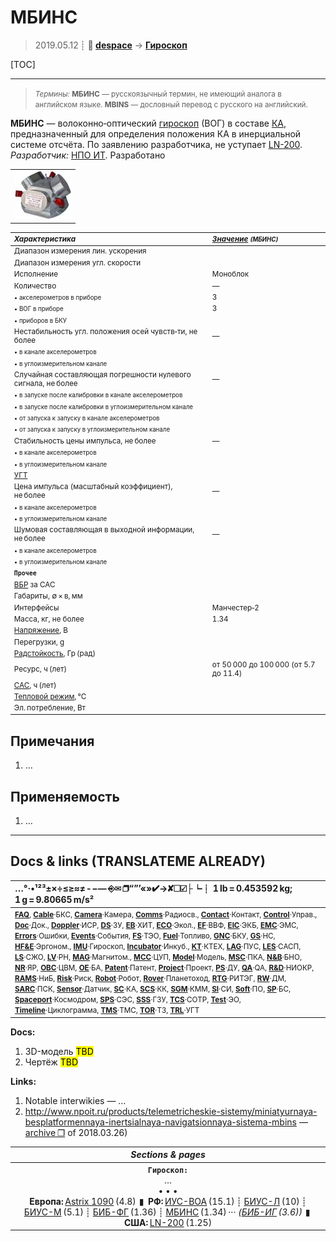 # МБИНС
> 2019.05.12 ┊ **🚀 [despace](index.md)** → **[Гироскоп](imu.md)**

[TOC]

---

> <small>*Термины:* **МБИНС** — русскоязычный термин, не имеющий аналога в английском языке. **MBINS** — дословный перевод с русского на английский.</small>

**МБИНС** — волоконно‑оптический [гироскоп](imu.md) (ВОГ) в составе [КА](sc.md), предназначенный для определения положения КА в инерциальной системе отсчёта. По заявлению разработчика, не уступает [LN-200](ln_200.md).  
*Разработчик:* [НПО ИТ](03_npoit.md). Разработано  

||
|:--|
| [![](f/imu/m/mbins_pic1_thumb.jpg)](f/imu/m/mbins_pic1.png)  |

<small>

|*Характеристика*|*[Значение](si.md) <small>(МБИНС)</small>*|
|:--|:--|
|Диапазон измерения лин. ускорения  |  |
|Диапазон измерения угл. скорости  |  |
|Исполнение  |Моноблок  |
|Количество |—|
| <small>• акселерометров в приборе</small>  |3  |
| <small>• ВОГ в приборе</small>  |3  |
| <small>• приборов в БКУ</small>  |  |
|Нестабильность угл. положения осей чувств‑ти, не более  |—|
| <small>• в канале акселерометров</small>  |  |
| <small>• в углоизмерительном канале</small>  |  |
|Случайная составляющая погрешности нулевого сигнала, не более  |—|
| <small>• в запуске после калибровки в канале акселерометров</small>  |  |
| <small>• в запуске после калибровки в углоизмерительном канале</small>  |  |
| <small>• от запуска к запуску в канале акселерометров</small>  |  |
| <small>• от запуска к запуску в углоизмерительном канале</small>  |  |
|Стабильность цены импульса, не более  |—|
| <small>• в канале акселерометров</small>  |  |
| <small>• в углоизмерительном канале</small>  |  |
|[УГТ](trl.md)|  |
|Цена импульса (масштабный коэффициент), не более  |—|
| <small>• в канале акселерометров</small>  |  |
| <small>• в углоизмерительном канале</small>   |  |
|Шумовая составляющая в выходной информации, не более  |—|
| <small>• в канале акселерометров</small>  |  |
| <small>• в углоизмерительном канале</small>  |  |
|**`Прочее`**||
|[ВБР](rams.md) за САС|   |
| Габариты, ∅ × в, мм  |  |
|Интерфейсы| Манчестер‑2  |
| Масса, кг, не более  |1.34  |
|[Напряжение](voltage.md), В|   |
|Перегрузки, g|   |
|[Радстойкость](ion_rad.md), Гр (рад)|   |
|Ресурс, ч (лет)| от 50 000 до 100 000 (от 5.7 до 11.4)  |
|[САС](lifetime.md), ч (лет)|   |
|[Тепловой режим](tcs.md), °C|   |
|Эл. потребление, Вт|   |

</small>



<p style="page-break-after:always"> </p>

## Примечания
   1. …



## Применяемость
   1. …






---

## Docs & links (TRANSLATEME ALREADY)
|…°·•¹²³±×÷≤≥≈≠ ‑ −— ⎆✉ ❐“”’«»✔→✘☐☑├┕┆ 1 lb = 0.453592 kg; 1 g = 9.80665 m/s²|
|:--|
|<small>**[FAQ](faq.md)**, **[Cable](cable.md)**·БКС, **[Camera](camera.md)**·Камера, **[Comms](comms.md)**·Радиосв., **[Contact](contact.md)**·Контакт, **[Control](control.md)**·Управ., **[Doc](doc.md)**·Док., **[Doppler](doppler.md)**·ИСР, **[DS](ds.md)**·ЗУ, **[EB](eb.md)**·ХИТ, **[ECO](ecology.md)**·Экол., **[EF](ef.md)**·ВВФ, **[ElC](elc.md)**·ЭКБ, **[EMC](emc.md)**·ЭМС, **[Errors](error.md)**·Ошибки, **[Events](event.md)**·События, **[FS](fs.md)**·ТЭО, **[Fuel](fuel.md)**·Топливо, **[GNC](gnc.md)**·БКУ, **[GS](scs.md)**·НС, **[HF&E](hfe.md)**·Эргоном., **[IMU](imu.md)**·Гироскоп, **[Incubator](incubator.md)**·Инкуб., **[KT](kt.md)**·КТЕХ, **[LAG](lag.md)**·ПУC, **[LES](les.md)**·САСП, **[LS](ls.md)**·СЖО, **[LV](lv.md)**·РН, **[MAG](mag.md)**·Магнитом., **[MCC](mcc.md)**·ЦУП, **[Model](model.md)**·Модель, **[MSC](sc.md)**·ПКА, **[N&B](nnb.md)**·БНО, **[NR](nr.md)**·ЯР, **[OBC](obc.md)**·ЦВМ, **[OE](oe.md)**·БА, **[Patent](патент.md)**·Патент, **[Project](project.md)**·Проект, **[PS](ps.md)**·ДУ, **[QA](quality.md)**·QA, **[R&D](rnd.md)**·НИОКР, **[RAMS](rams.md)**·НиБ, **[Risk](risk.md)**·Риск, **[Robot](robotics.md)**·Робот, **[Rover](rover.md)**·Планетоход, **[RTG](rtg.md)**·РИТЭГ, **[RW](rw.md)**·ДМ, **[SARC](sarc.md)**·ПСК, **[Sensor](sensor.md)**·Датчик, **[SC](sc.md)**·КА, **[SCS](scs.md)**·КК, **[SGM](sgm.md)**·КММ, **[SI](si.md)**·СИ, **[Soft](soft.md)**·ПО, **[SP](sp.md)**·БС, **[Spaceport](spaceport.md)**·Космодром, **[SPS](sps.md)**·СЭС, **[SSS](sss.md)**·ГЗУ, **[TCS](tcs.md)**·СОТР, **[Test](test.md)**·ЭО, **[Timeline](timeline.md)**·Циклограмма, **[TMS](tms.md)**·ТМС, **[TOR](tor.md)**·ТЗ, **[TRL](trl.md)**·УГТ</small>|

**Docs:**

   1. 3D-модель <mark>TBD</mark>
   1. Чертёж <mark>TBD</mark>

**Links:**

   1. Notable interwikies — …
   1. <http://www.npoit.ru/products/telemetricheskie-sistemy/miniatyurnaya-besplatformennaya-inertsialnaya-navigatsionnaya-sistema-mbins> — [archive ❐](f/imu/m/mbins_npoit_ru.djvu) of 2018.03.26)

|*Sections & pages*|
|:--:|
|**`Гироскоп:`**<br> …<br>• • •<br> **Европа:** [Astrix 1090](astrix_1090.md) (4.8)  ▮  **РФ:** [ИУС-ВОА](ius_voa.md) (15.1) ┊ [БИУС-Л](bius_l.md) (10) ┊ [БИУС-М](bius_m.md) (5.1) ┊ [БИБ-ФГ](bib_fg.md) (1.36) ┊ [МБИНС](mbins.md) (1.34) ··· *([БИБ-ИГ](bib_ig.md) (3.6))*  ▮  **США:** [LN-200](ln_200.md) (1.25) |
